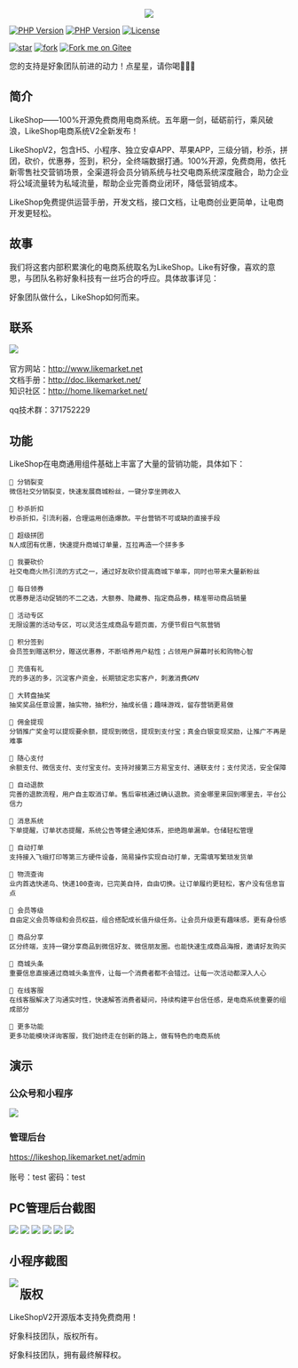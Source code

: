 <p align="center">
<a target="_blank" href="https://www.likemarket.net">
    <img src="https://www.likemarket.net/images/gitee_logo.png" />
</a>
</p> 



[![PHP Version](https://img.shields.io/badge/down-131.5MB-0677B8.svg)](http://www.likemarket.net/)
[![PHP Version](https://img.shields.io/badge/php-%3E%3D5.6-8892BF.svg)](http://www.php.net/)
[![License](https://img.shields.io/badge/license-Apache2.0-success.svg)](https://packagist.org/packages/topthink/framework)

[![star](https://gitee.com/likemarket/likeshopv2/badge/star.svg?theme=dark)](https://gitee.com/likemarket/likeshopv2/stargazers)
[![fork](https://gitee.com/likemarket/likeshopv2/badge/fork.svg?theme=gray)](https://gitee.com/likemarket/likeshopv2/members)
[![Fork me on Gitee](https://gitee.com/likemarket/likeshopv2/widgets/widget_3.svg)](https://gitee.com/likemarket/likeshopv2)

您的支持是好象团队前进的动力！点星星，请你喝🍺🍺🍺

## 简介
LikeShop——100%开源免费商用电商系统。五年磨一剑，砥砺前行，乘风破浪，LikeShop电商系统V2全新发布！

LikeShopV2，包含H5、小程序、独立安卓APP、苹果APP，三级分销，秒杀，拼团，砍价，优惠券，签到，积分，全终端数据打通。100%开源，免费商用，依托新零售社交营销场景，全渠道将会员分销系统与社交电商系统深度融合，助力企业将公域流量转为私域流量，帮助企业完善商业闭环，降低营销成本。

LikeShop免费提供运营手册，开发文档，接口文档，让电商创业更简单，让电商开发更轻松。



## 故事
我们将这套内部积累演化的电商系统取名为LikeShop。Like有好像，喜欢的意思，与团队名称好象科技有一丝巧合的呼应。具体故事详见：

好象团队做什么，LikeShop如何而来。

## 联系
<img src = "https://www.likemarket.net/images/lxwm.gif">
<br/>
<br/>官方网站：<a target="_blank" href="http://www.likemarket.net">http://www.likemarket.net</a>
<br/>文档手册：<a target="_blank" href="http://doc.likemarket.net">http://doc.likemarket.net/</a>
<br/>知识社区：<a  target="_blank" href="http://home.likemarket.net">http://home.likemarket.net/</a>

qq技术群：371752229

## 功能
LikeShop在电商通用组件基础上丰富了大量的营销功能，具体如下：

    🍇 分销裂变
    微信社交分销裂变，快速发展商城粉丝，一键分享坐拥收入
    
    🍈 秒杀折扣
    秒杀折扣，引流利器，合理运用创造爆款。平台营销不可或缺的直接手段
    
    🍉 超级拼团
    N人成团有优惠，快速提升商城订单量，互拉再造一个拼多多  
    
    🍊 我要砍价
    社交电商火热引流的方式之一，通过好友砍价提高商城下单率，同时也带来大量新粉丝
    
    🍋 每日领券
    优惠券是活动促销的不二之选，大额券、隐藏券、指定商品券，精准带动商品销量
    
    🍌 活动专区
    无限设置的活动专区，可以灵活生成商品专题页面，方便节假日气氛营销
    
    🍍 积分签到
    会员签到赠送积分，赠送优惠券，不断培养用户粘性；占领用户屏幕时长和购物心智
    
    🍎 充值有礼
    充的多送的多，沉淀客户资金，长期锁定忠实客户，刺激消费GMV
    
    🍏 大转盘抽奖
    抽奖奖品任意设置，抽实物，抽积分，抽成长值；趣味游戏，留存营销更易做
    
    🍐 佣金提现
    分销推广奖金可以提现要余额，提现到微信，提现到支付宝；真金白银变现奖励，让推广不再是难事
    
    🍑 随心支付
    余额支付、微信支付、支付宝支付。支持对接第三方易宝支付、通联支付；支付灵活，安全保障
    
    🍒 自动退款
    完善的退款流程，用户自主取消订单。售后审核通过确认退款。资金哪里来回到哪里去，平台公信力
    
    🍓 消息系统
    下单提醒，订单状态提醒，系统公告等健全通知体系，拒绝跑单漏单。仓储轻松管理
    
    🥝 自动打单
    支持接入飞蛾打印等第三方硬件设备，简易操作实现自动打单，无需填写繁琐发货单
    
    🍅 物流查询
    业内首选快递鸟、快递100查询，已完美自持，自由切换。让订单履约更轻松，客户没有信息盲点
    
    🥥 会员等级
    自由定义会员等级和会员权益，组合搭配成长值升级任务。让会员升级更有趣味感，更有身份感
    
    🥑 商品分享
    区分终端，支持一键分享商品到微信好友、微信朋友圈。也能快速生成商品海报，邀请好友购买
    
    🌽 商城头条
    重要信息直接通过商城头条宣传，让每一个消费者都不会错过。让每一次活动都深入人心
    
    🥕 在线客服
    在线客服解决了沟通实时性，快速解答消费者疑问，持续构建平台信任感，是电商系统重要的组成部分
    
    🥔 更多功能
    更多功能模块详询客服，我们始终走在创新的路上，做有特色的电商系统

## 演示

### 公众号和小程序
<img src="https://www.likemarket.net/images/yszx.png" />

### 管理后台
https://likeshop.likemarket.net/admin      
<br/>账号：test  密码：test




## PC管理后台截图
<img src="https://www.likemarket.net/images/index/index__houtai_01.png" />
<img src="https://www.likemarket.net/images/index/index__houtai_02.png" />
<img src="https://www.likemarket.net/images/index/index__houtai_03.png" />
<img src="https://www.likemarket.net/images/index/index__houtai_04.png" />
<img src="https://www.likemarket.net/images/index/index__houtai_05.png" />
<img src="https://www.likemarket.net/images/index/index__houtai_06.png" />

## 小程序截图


<img src = "https://www.likemarket.net/images/mmpdemo.png" align = left>

## 版权

LikeShopV2开源版本支持免费商用！

好象科技团队，版权所有。

好象科技团队，拥有最终解释权。